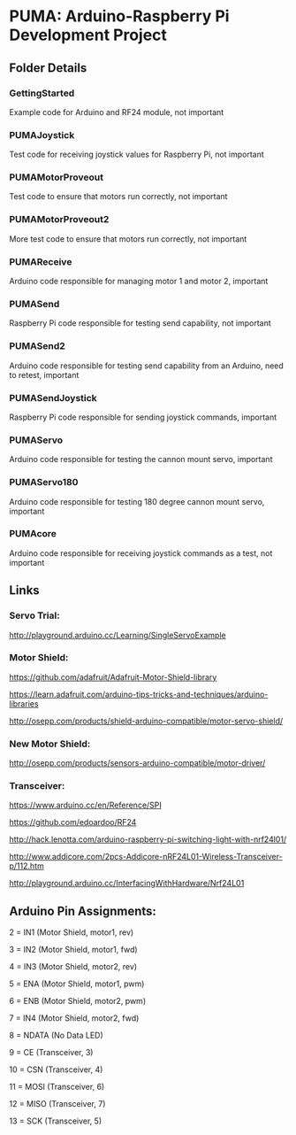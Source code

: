 # PUMA: Arduino-Raspberry Pi Development Project

## Folder Details

### GettingStarted
Example code for Arduino and RF24 module, not important

### PUMAJoystick
Test code for receiving joystick values for Raspberry Pi, not important

### PUMAMotorProveout
Test code to ensure that motors run correctly, not important

### PUMAMotorProveout2
More test code to ensure that motors run correctly, not important

### PUMAReceive
Arduino code responsible for managing motor 1 and motor 2, important

### PUMASend
Raspberry Pi code responsible for testing send capability, not important

### PUMASend2
Arduino code responsible for testing send capability from an Arduino, need to retest, important

### PUMASendJoystick
Raspberry Pi code responsible for sending joystick commands, important

### PUMAServo
Arduino code responsible for testing the cannon mount servo, important

### PUMAServo180
Arduino code responsible for testing 180 degree cannon mount servo, important

### PUMAcore
Arduino code responsible for receiving joystick commands as a test, not important

## Links

### Servo Trial: 
http://playground.arduino.cc/Learning/SingleServoExample

### Motor Shield:

https://github.com/adafruit/Adafruit-Motor-Shield-library

https://learn.adafruit.com/arduino-tips-tricks-and-techniques/arduino-libraries

http://osepp.com/products/shield-arduino-compatible/motor-servo-shield/

### New Motor Shield:

http://osepp.com/products/sensors-arduino-compatible/motor-driver/

### Transceiver:

https://www.arduino.cc/en/Reference/SPI

https://github.com/edoardoo/RF24

http://hack.lenotta.com/arduino-raspberry-pi-switching-light-with-nrf24l01/

http://www.addicore.com/2pcs-Addicore-nRF24L01-Wireless-Transceiver-p/112.htm

http://playground.arduino.cc/InterfacingWithHardware/Nrf24L01

## Arduino Pin Assignments:

2 = IN1 (Motor Shield, motor1, rev)

3 = IN2 (Motor Shield, motor1, fwd)

4 = IN3 (Motor Shield, motor2, rev)

5 = ENA (Motor Shield, motor1, pwm)

6 = ENB (Motor Shield, motor2, pwm)

7 = IN4 (Motor Shield, motor2, fwd)

8 = NDATA (No Data LED)

9 = CE (Transceiver, 3)

10 = CSN (Transceiver, 4)

11 = MOSI (Transceiver, 6)

12 = MISO (Transceiver, 7)

13 = SCK (Transceiver, 5)
